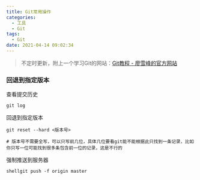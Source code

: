 ```yaml
---
title: Git常用操作
categories:
  - 工具
  - Git
tags:
  - Git
date: 2021-04-14 09:02:34
---
```


> 不定时更新，附上一个学习Git的网站：[Git教程 - 廖雪峰的官方网站](https://www.liaoxuefeng.com/wiki/896043488029600)

### 回退到指定版本

查看提交历史

```shell
git log
```

回退到指定版本

```shell
git reset --hard <版本号>

# 版本号不需要全写，可以只写前几位，具体几位要看git能不能根据此只找到一条记录，比如你只写一位可能找到很多条包含前一位的记录，这是不行的
```

强制推送到服务器

```shell
shellgit push -f origin master
```

